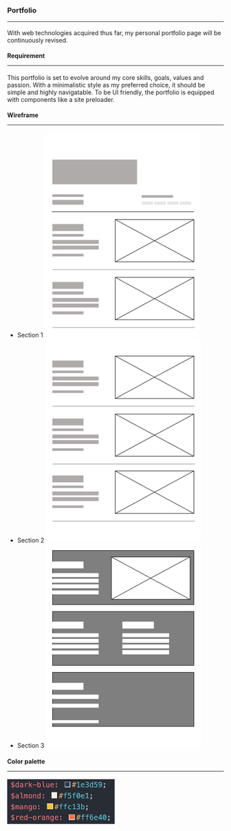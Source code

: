 ### Portfolio<hr>

With web technologies acquired thus far, my personal portfolio page will be continuously revised.

#### Requirement<hr>

This portfolio is set to evolve around my core skills, goals, values and passion. With a minimalistic style as my preferred choice, it should be simple and highly navigatable. To be UI friendly, the portfolio is equipped with components like a site preloader.

#### Wireframe<hr>

- Section 1
  ![wireframe section 1](./assets/img/section1.png)
- Section 2
  ![wireframe section 2](./assets/img/section2.png)
- Section 3
  ![wireframe section 3](./assets/img/section3.png)

#### Color palette<hr>

![color palette](./assets/img/color-palette.png)
